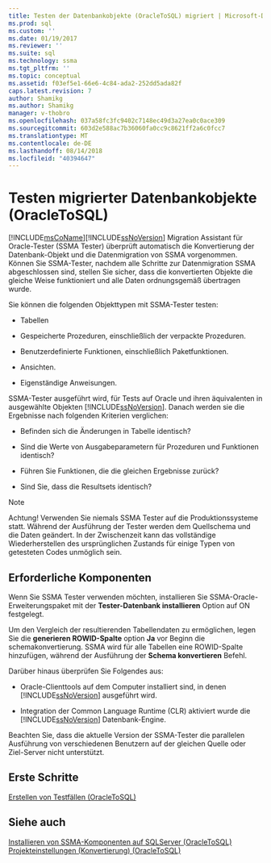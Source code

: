 ```yaml
---
title: Testen der Datenbankobjekte (OracleToSQL) migriert | Microsoft-Dokumentation
ms.prod: sql
ms.custom: ''
ms.date: 01/19/2017
ms.reviewer: ''
ms.suite: sql
ms.technology: ssma
ms.tgt_pltfrm: ''
ms.topic: conceptual
ms.assetid: f03ef5e1-66e6-4c84-ada2-252dd5ada82f
caps.latest.revision: 7
author: Shamikg
ms.author: Shamikg
manager: v-thobro
ms.openlocfilehash: 037a58fc3fc9402c7148ec49d3a27ea0c0ace309
ms.sourcegitcommit: 603d2e588ac7b36060fa0cc9c8621ff2a6c0fcc7
ms.translationtype: MT
ms.contentlocale: de-DE
ms.lasthandoff: 08/14/2018
ms.locfileid: "40394647"
---
```

# <a name="testing-migrated-database-objects-oracletosql"></a>Testen migrierter Datenbankobjekte (OracleToSQL)
[!INCLUDE[msCoName](../../includes/msconame_md.md)][!INCLUDE[ssNoVersion](../../includes/ssnoversion-md.md)] Migration Assistant für Oracle-Tester (SSMA Tester) überprüft automatisch die Konvertierung der Datenbank-Objekt und die Datenmigration von SSMA vorgenommen. Können Sie SSMA-Tester, nachdem alle Schritte zur Datenmigration SSMA abgeschlossen sind, stellen Sie sicher, dass die konvertierten Objekte die gleiche Weise funktioniert und alle Daten ordnungsgemäß übertragen wurde.  
  
Sie können die folgenden Objekttypen mit SSMA-Tester testen:  
  
-   Tabellen  
  
-   Gespeicherte Prozeduren, einschließlich der verpackte Prozeduren.  
  
-   Benutzerdefinierte Funktionen, einschließlich Paketfunktionen.  
  
-   Ansichten.  
  
-   Eigenständige Anweisungen.  
  
SSMA-Tester ausgeführt wird, für Tests auf Oracle und ihren äquivalenten in ausgewählte Objekten [!INCLUDE[ssNoVersion](../../includes/ssnoversion-md.md)]. Danach werden sie die Ergebnisse nach folgenden Kriterien verglichen:  
  
-   Befinden sich die Änderungen in Tabelle identisch?  
  
-   Sind die Werte von Ausgabeparametern für Prozeduren und Funktionen identisch?  
  
-   Führen Sie Funktionen, die die gleichen Ergebnisse zurück?  
  
-   Sind Sie, dass die Resultsets identisch?  
  
> [!NOTE]  
> Achtung! Verwenden Sie niemals SSMA Tester auf die Produktionssysteme statt. Während der Ausführung der Tester werden dem Quellschema und die Daten geändert. In der Zwischenzeit kann das vollständige Wiederherstellen des ursprünglichen Zustands für einige Typen von getesteten Codes unmöglich sein.  
  
## <a name="prerequisites"></a>Erforderliche Komponenten  
Wenn Sie SSMA Tester verwenden möchten, installieren Sie SSMA-Oracle-Erweiterungspaket mit der **Tester-Datenbank installieren** Option auf ON festgelegt.  
  
Um den Vergleich der resultierenden Tabellendaten zu ermöglichen, legen Sie die **generieren ROWID-Spalte** option **Ja** vor Beginn die schemakonvertierung. SSMA wird für alle Tabellen eine ROWID-Spalte hinzufügen, während der Ausführung der **Schema konvertieren** Befehl.  
  
Darüber hinaus überprüfen Sie Folgendes aus:  
  
-   Oracle-Clienttools auf dem Computer installiert sind, in denen [!INCLUDE[ssNoVersion](../../includes/ssnoversion-md.md)] ausgeführt wird.  
  
-   Integration der Common Language Runtime (CLR) aktiviert wurde die [!INCLUDE[ssNoVersion](../../includes/ssnoversion-md.md)] Datenbank-Engine.  
  
Beachten Sie, dass die aktuelle Version der SSMA-Tester die parallelen Ausführung von verschiedenen Benutzern auf der gleichen Quelle oder Ziel-Server nicht unterstützt.  
  
## <a name="getting-started"></a>Erste Schritte  
[Erstellen von Testfällen &#40;OracleToSQL&#41;](../../ssma/oracle/creating-test-cases-oracletosql.md)  
  
## <a name="see-also"></a>Siehe auch  
[Installieren von SSMA-Komponenten auf SQLServer &#40;OracleToSQL&#41;](../../ssma/oracle/installing-ssma-components-on-sql-server-oracletosql.md)  
[Projekteinstellungen &#40;Konvertierung&#41; &#40;OracleToSQL&#41;](../../ssma/oracle/project-settings-conversion-oracletosql.md)  
  
